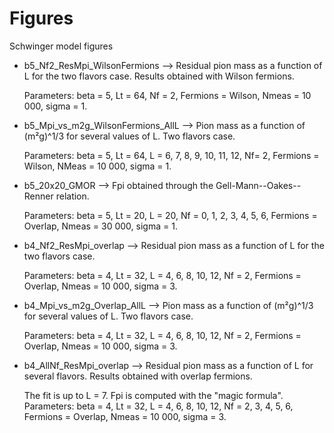 # Figures
Schwinger model figures

* b5_Nf2_ResMpi_WilsonFermions --> Residual pion mass as a function of L for the two flavors case. Results obtained with Wilson fermions. 

  Parameters: beta = 5, Lt = 64, Nf = 2, Fermions = Wilson, Nmeas = 10 000, sigma = 1.

* b5_Mpi_vs_m2g_WilsonFermions_AllL --> Pion mass as a function of (m²g)^1/3 for several values of L. Two flavors case.

  Parameters: beta = 5, Lt = 64, L = 6, 7, 8, 9, 10, 11, 12, Nf= 2, Fermions = Wilson, NMeas = 10 000, sigma = 1.

* b5_20x20_GMOR --> Fpi obtained through the Gell-Mann--Oakes--Renner relation.

  Parameters: beta = 5, Lt = 20, L = 20, Nf = 0, 1, 2, 3, 4, 5, 6, Fermions = Overlap, Nmeas = 30 000, sigma = 1.

* b4_Nf2_ResMpi_overlap --> Residual pion mass as a function of L for the two flavors case.

  Parameters: beta = 4, Lt = 32, L = 4, 6, 8, 10, 12, Nf = 2, Fermions = Overlap, Nmeas = 10 000, sigma = 3.

* b4_Mpi_vs_m2g_Overlap_AllL --> Pion mass as a function of (m²g)^1/3 for several values of L. Two flavors case.

  Parameters: beta = 4, Lt = 32, L = 4, 6, 8, 10, 12, Nf = 2, Fermions = Overlap, Nmeas = 10 000, sigma = 3.

* b4_AllNf_ResMpi_overlap --> Residual pion mass as a function of L for several flavors. Results obtained with overlap fermions.

  The fit is up to L = 7. Fpi is computed with the "magic formula".
  Parameters: beta = 4, Lt = 32, L = 4, 6, 8, 10, 12, Nf = 2, 3, 4, 5, 6, Fermions = Overlap, Nmeas = 10 000, sigma = 3. 
